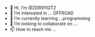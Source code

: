 - 👋 Hi, I’m @ZDR911GT2
- 👀 I’m interested in ... OFFROAD
- 🌱 I’m currently learning ...programming
- 💞️ I’m looking to collaborate on ...
- 📫 How to reach me ...

<!---
ZDR911GT2/ZDR911GT2 is a ✨ special ✨ repository because its `README.md` (this file) appears on your GitHub profile.
You can click the Preview link to take a look at your changes.
--->
